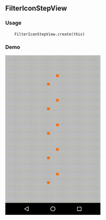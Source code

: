 ## FilterIconStepView

### Usage

```
    FilterIconStepView.create(this)
```

### Demo

<img src="https://github.com/Anwesh43/LinkedFilterIconStepView/blob/master/demo/filtericonstepview.gif" width="300px" height="500px">